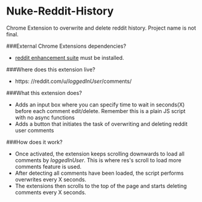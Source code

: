 # Nuke-Reddit-History
Chrome Extension to overwrite and delete reddit history.
Project name is not final.

###External Chrome Extensions dependencies?
- [reddit enhancement suite](https://chrome.google.com/webstore/detail/reddit-enhancement-suite/kbmfpngjjgdllneeigpgjifpgocmfgmb?hl=en-US) must be installed.

###Where does this extension live?
- https: //reddit.com/u/*loggedInUser*/comments/

###What this extension does?
- Adds an input box where you can specify time to wait in seconds(X) before each comment edit/delete. Remember this is a plain JS script with no async functions
- Adds a button that initiates the task of overwriting and deleting reddit user comments

###How does it work?
- Once activated, the extension keeps scrolling downwards to load all comments by *loggedInUser*. This is where res's scroll to load more comments feature is used.
- After detecting all comments have been loaded, the script performs overwrites every X seconds.
- The extensions then scrolls to the top of the page and starts deleting comments every X seconds.
